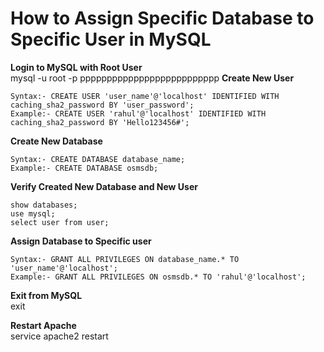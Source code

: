 # **How to Assign Specific Database to Specific User in MySQL**  

**Login to MySQL with Root User**  
mysql -u root -p
pppppppppppppppppppppppppp
**Create New User**  
```console
Syntax:- CREATE USER 'user_name'@'localhost' IDENTIFIED WITH caching_sha2_password BY 'user_password';
Example:- CREATE USER 'rahul'@'localhost' IDENTIFIED WITH caching_sha2_password BY 'Hello123456#';
```

**Create New Database**  
```console
Syntax:- CREATE DATABASE database_name;
Example:- CREATE DATABASE osmsdb;
```

**Verify Created New Database and New User**  
```console
show databases;
use mysql;
select user from user;
```

**Assign Database to Specific user**  
```console
Syntax:- GRANT ALL PRIVILEGES ON database_name.* TO 'user_name'@'localhost';
Example:- GRANT ALL PRIVILEGES ON osmsdb.* TO 'rahul'@'localhost';
```

**Exit from MySQL**  
exit

**Restart Apache**  
service apache2 restart